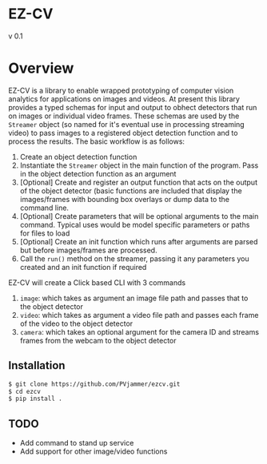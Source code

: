# EZ-CV
v 0.1

# Overview 
EZ-CV is a library to enable wrapped prototyping of computer vision analytics for applications on images and videos. At present this library provides a typed schemas for input and output to obhect detectors that run on images or individual video frames. These schemas are used by the `Streamer` object (so named for it's eventual use in processing streaming video) to pass images to a registered object detection function and to process the results. The basic workflow is as follows:

 1) Create an object detection function 
 2) Instantiate the `Streamer` object in the main function of the program. Pass in the object detection function as an argument
 3) \[Optional\] Create and register an output function that acts on the output of the object detector (basic functions are included that display the images/frames with bounding box overlays or dump data to the command line.
 4) \[Optional\] Create parameters that will be optional arguments to the main command. Typical uses would be model specific parameters or paths for files to load
 5) \[Optional\] Create an init function which runs after arguments are parsed but before images/frames are processed.
 5) Call the `run()` method on the streamer, passing it any parameters you created and an init function if required
 
 EZ-CV will create a Click based CLI with 3 commands
  1) `image`: which takes as argument an image file path and passes that to the object detector
  2) `video`: which takes as argument a video file path and passes each frame of the video to the object detector
  3) `camera`: which takes an optional argument for the camera ID and streams frames from the webcam to the object detector
  
 ## Installation
 ```bash
 $ git clone https://github.com/PVjammer/ezcv.git
 $ cd ezcv
 $ pip install .
 ```
 
  
 ## TODO
 * Add command to stand up service
 * Add support for other image/video functions
